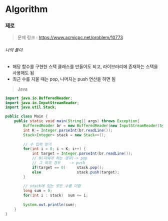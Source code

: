 # Algorithm

### 제로

> 문제 링크 : https://www.acmicpc.net/problem/10773



###### 나의 풀이

* 해당 함수를 구현한 스택 클래스를 만들어도 되고, 라이브러리에 존재하는 스택을 사용해도 됨
* 최근 수를 지울 때는 pop, 나머지는 push 연산을 하면 됨



> Java

~~~java
import java.io.BufferedReader;
import java.io.InputStreamReader;
import java.util.Stack;

public class Main {
	public static void main(String[] args) throws Exception{
		BufferedReader br = new BufferedReader(new InputStreamReader(System.in));
		int K = Integer.parseInt(br.readLine());
		Stack<Integer> stack = new Stack<>();
		
		// 수 입력 받기
		for(int i = 0; i < K; i++) {
			int target = Integer.parseInt(br.readLine());
			// 0(지워야 하는 경우)-> pop
			// 그 외의 경우	  -> push
			if(target == 0) 	stack.pop();
			else				stack.push(target);
		}
		
		// stack에 있는 모든 수를 더함
		long sum = 0;
		for(int i : stack)	sum += i;
		
		System.out.println(sum);
	}
}
~~~
